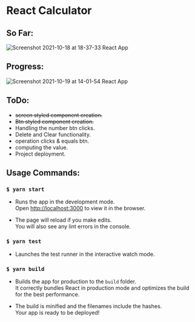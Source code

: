 # React Calculator

## So Far:

![Screenshot 2021-10-18 at 18-37-33 React App](https://user-images.githubusercontent.com/30528167/137763824-77775658-6353-4eca-a532-f3a502500eb1.png)

## Progress:

![Screenshot 2021-10-19 at 14-01-54 React App](https://user-images.githubusercontent.com/30528167/137897295-cac74228-7255-4b26-bb6c-10ee5494ff0b.png)

## ToDo:

- ~~screen styled component creation.~~
- ~~Btn styled component creation.~~
- Handling the number btn clicks.
- Delete and Clear functionality.
- operation clicks & equals btn.
- computing the value.
- Project deployment.

## Usage Commands:

### `$ yarn start`

- Runs the app in the development mode.\
  Open [http://localhost:3000](http://localhost:3000) to view it in the browser.

- The page will reload if you make edits.\
  You will also see any lint errors in the console.

### `$ yarn test`

- Launches the test runner in the interactive watch mode.

### `$ yarn build`

- Builds the app for production to the `build` folder.\
  It correctly bundles React in production mode and optimizes the build for the best performance.

- The build is minified and the filenames include the hashes.\
  Your app is ready to be deployed!
